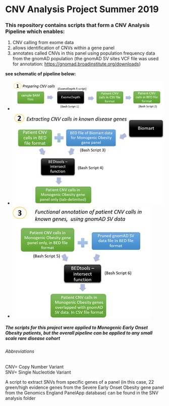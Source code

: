 # CNV Analysis Project Summer 2019

### This repository contains scripts that form a CNV Analysis Pipeline which enables:  
1. CNV calling from exome data  
2. allows identification of CNVs within a gene panel  
3. annotates called CNVs in this panel using population frequency data from the gnomAD population (the gnomAD SV sites VCF file was used for annotation: https://gnomad.broadinstitute.org/downloads)


**see schematic of pipeline below:**

* ![](images/CNV-analysis-stage-1.png)
* ![](images/CNV-analysis-stage-2.png)
* ![](images/CNV-analysis-stage-3.png)

##### The scripts for this project were applied to Monogenic Early Onset Obesity patients, but the overall pipeline can be applied to any small scale rare disease cohort


###### Abbreviations
CNV= Copy Number Variant  
SNV= Single Nucleotide Variant  



A script to extract SNVs from specific genes of a panel (in this case, 22 green/high evidence genes from the Severe Early Onset Obesity gene panel from the Genomics England PanelApp database) can be found in the SNV analysis folder

